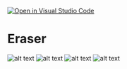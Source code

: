 [![Open in Visual Studio Code](https://classroom.github.com/assets/open-in-vscode-f059dc9a6f8d3a56e377f745f24479a46679e63a5d9fe6f495e02850cd0d8118.svg)](https://classroom.github.com/online_ide?assignment_repo_id=5665707&assignment_repo_type=AssignmentRepo)

# Eraser
![alt text](https://github.com/cg2021e/assignment-1-babybeelz20/blob/main/assets/IMG_20210921_104609.jpg?raw=true)
![alt text](https://github.com/cg2021e/assignment-1-babybeelz20/blob/main/assets/IMG_20210921_104631.jpg?raw=true)
![alt text](https://github.com/cg2021e/assignment-1-babybeelz20/blob/main/assets/IMG_20210921_104638.jpg?raw=true)
![alt text](https://github.com/cg2021e/assignment-1-babybeelz20/blob/main/assets/IMG_20210921_104643.jpg?raw=true)
